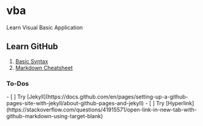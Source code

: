 # vba
Learn Visual Basic Application

<h2>Learn GitHub</h2>

1. [Basic Syntax](https://docs.github.com/en/get-started/writing-on-github/getting-started-with-writing-and-formatting-on-github/basic-writing-and-formatting-syntax#links)
2. [Markdown Cheatsheet](https://github.com/adam-p/markdown-here/wiki/Markdown-Here-Cheatsheet)

<h3> To-Dos</h3>
- [ ] Try [Jekyll](https://docs.github.com/en/pages/setting-up-a-github-pages-site-with-jekyll/about-github-pages-and-jekyll)
- [ ] Try [Hyperlink](https://stackoverflow.com/questions/41915571/open-link-in-new-tab-with-github-markdown-using-target-blank)
